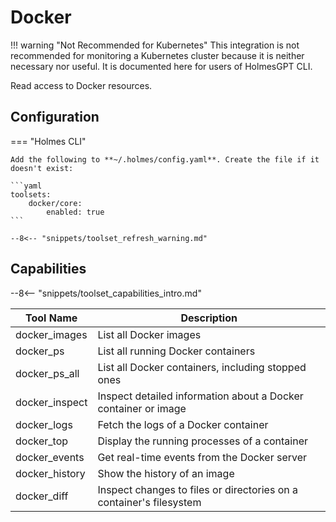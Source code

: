 # Docker

!!! warning "Not Recommended for Kubernetes"
    This integration is not recommended for monitoring a Kubernetes cluster because it is neither necessary nor useful. It is documented here for users of HolmesGPT CLI.

Read access to Docker resources.

## Configuration

=== "Holmes CLI"

    Add the following to **~/.holmes/config.yaml**. Create the file if it doesn't exist:

    ```yaml
    toolsets:
        docker/core:
            enabled: true
    ```

    --8<-- "snippets/toolset_refresh_warning.md"

## Capabilities

--8<-- "snippets/toolset_capabilities_intro.md"

| Tool Name | Description |
|-----------|-------------|
| docker_images | List all Docker images |
| docker_ps | List all running Docker containers |
| docker_ps_all | List all Docker containers, including stopped ones |
| docker_inspect | Inspect detailed information about a Docker container or image |
| docker_logs | Fetch the logs of a Docker container |
| docker_top | Display the running processes of a container |
| docker_events | Get real-time events from the Docker server |
| docker_history | Show the history of an image |
| docker_diff | Inspect changes to files or directories on a container's filesystem |
